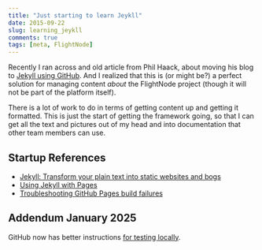 ```yaml
---
title: "Just starting to learn Jeykll"
date: 2015-09-22
slug: learning_jeykll
comments: true
tags: [meta, FlightNode]
---
```


Recently I ran across and old article from Phil Haack, about moving his blog to [Jekyll using GitHub](http://haacked.com/archive/2013/12/02/dr-jekyll-and-mr-haack/). And I realized that this is (or might be?) a perfect solution for managing content *about* the FlightNode project (though it will not be part of the platform itself).

There is a lot of work to do in terms of getting content up and getting it formatted. This is just the start of getting the framework going, so  that I can get all the text and pictures out of my head and into documentation that other team members can use.

## Startup References

* [Jekyll: Transform your plain text into static websites and bogs](http://jekyllrb.com/)
* [Using Jekyll with Pages](https://help.github.com/articles/using-jekyll-with-pages/#configuring-jekyll)
* [Troubleshooting GitHub Pages build failures](https://help.github.com/articles/troubleshooting-github-pages-build-failures/)

## Addendum January 2025

GitHub now has better instructions [for testing locally](https://docs.github.com/en/pages/setting-up-a-github-pages-site-with-jekyll/testing-your-github-pages-site-locally-with-jekyll).
